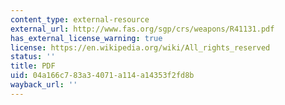 ```yaml
---
content_type: external-resource
external_url: http://www.fas.org/sgp/crs/weapons/R41131.pdf
has_external_license_warning: true
license: https://en.wikipedia.org/wiki/All_rights_reserved
status: ''
title: PDF
uid: 04a166c7-83a3-4071-a114-a14353f2fd8b
wayback_url: ''
---
```

